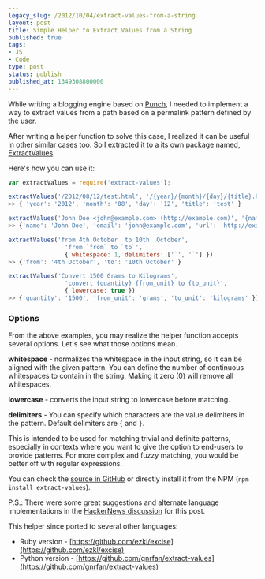```yaml
---
legacy_slug: /2012/10/04/extract-values-from-a-string
layout: post
title: Simple Helper to Extract Values from a String
published: true
tags:
- JS
- Code
type: post
status: publish
published_at: 1349308800000
---
```


While writing a blogging engine based on [Punch](https://github.com/laktek/punch), I needed to implement a way to extract values from a path based on a permalink pattern defined by the user.

After writing a helper function to solve this case, I realized it can be useful in other similar cases too. So I extracted it to a its own package named, [ExtractValues](https://github.com/laktek/extract-values).

Here's how you can use it:

```javascript
var extractValues = require('extract-values');

extractValues('/2012/08/12/test.html', '/{year}/{month}/{day}/{title}.html')
>> { 'year': '2012', 'month': '08', 'day': '12', 'title': 'test' }

extractValues('John Doe <john@example.com> (http://example.com)', '{name} <{email}> ({url})')
>> {'name': 'John Doe', 'email': 'john@example.com', 'url': 'http://example.com' }

extractValues('from 4th October  to 10th  October',
				'from `from` to `to`',
				{ whitespace: 1, delimiters: ['`', '`'] })
>> {'from': '4th October', 'to': '10th October' }

extractValues('Convert 1500 Grams to Kilograms',
				'convert {quantity} {from_unit} to {to_unit}',
				{ lowercase: true })
>> {'quantity': '1500', 'from_unit': 'grams', 'to_unit': 'kilograms' }]

```

### Options

From the above examples, you may realize the helper function accepts several options. Let's see what those options mean.

**whitespace** - normalizes the whitespace in the input string, so it can be aligned with the given pattern. You can define the number of continuous whitespaces to contain in the string. Making it zero (0) will remove all whitespaces.

**lowercase** - converts the input string to lowercase before matching.

**delimiters** - You can specify which characters are the value delimiters in the pattern.
Default delimiters are `{` and `}`.

This is intended to be used for matching trivial and definite patterns, especially in contexts where you want to give the option to end-users to provide patterns. For more complex and fuzzy matching, you would be better off with regular expressions.

You can check the [source in GitHub](https://github.com/laktek/extract-values) or directly install it from the NPM (`npm install extract-values`).

P.S.: There were some great suggestions and alternate language implementations in the [HackerNews discussion](http://news.ycombinator.com/item?id=4611429) for this post.

This helper since ported to several other languages:

* Ruby version - [https://github.com/ezkl/excise](https://github.com/ezkl/excise)
* Python version - [https://github.com/gnrfan/extract-values](https://github.com/gnrfan/extract-values)
